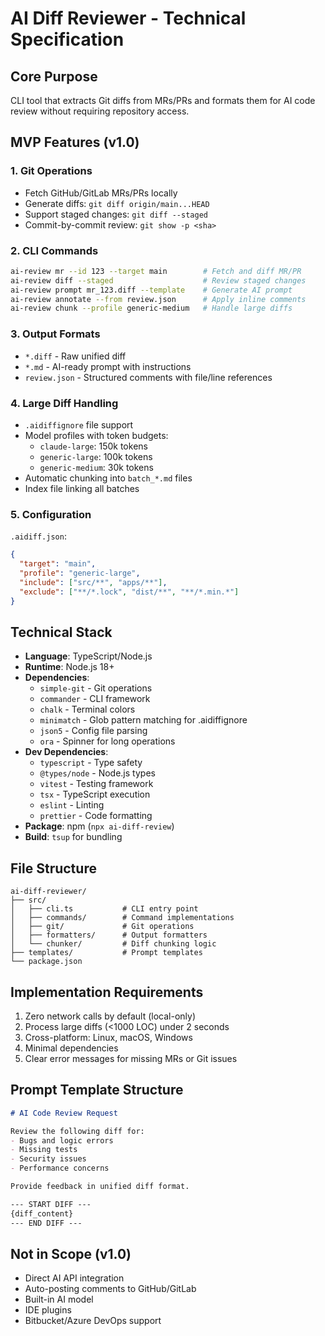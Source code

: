 # AI Diff Reviewer - Technical Specification

## Core Purpose
CLI tool that extracts Git diffs from MRs/PRs and formats them for AI code review without requiring repository access.

## MVP Features (v1.0)

### 1. Git Operations
- Fetch GitHub/GitLab MRs/PRs locally
- Generate diffs: `git diff origin/main...HEAD`
- Support staged changes: `git diff --staged`
- Commit-by-commit review: `git show -p <sha>`

### 2. CLI Commands
```bash
ai-review mr --id 123 --target main        # Fetch and diff MR/PR
ai-review diff --staged                    # Review staged changes
ai-review prompt mr_123.diff --template    # Generate AI prompt
ai-review annotate --from review.json      # Apply inline comments
ai-review chunk --profile generic-medium   # Handle large diffs
```

### 3. Output Formats
- `*.diff` - Raw unified diff
- `*.md` - AI-ready prompt with instructions
- `review.json` - Structured comments with file/line references

### 4. Large Diff Handling
- `.aidiffignore` file support
- Model profiles with token budgets:
  - `claude-large`: 150k tokens
  - `generic-large`: 100k tokens  
  - `generic-medium`: 30k tokens
- Automatic chunking into `batch_*.md` files
- Index file linking all batches

### 5. Configuration
`.aidiff.json`:
```json
{
  "target": "main",
  "profile": "generic-large",
  "include": ["src/**", "apps/**"],
  "exclude": ["**/*.lock", "dist/**", "**/*.min.*"]
}
```

## Technical Stack
- **Language**: TypeScript/Node.js
- **Runtime**: Node.js 18+
- **Dependencies**:
  - `simple-git` - Git operations
  - `commander` - CLI framework
  - `chalk` - Terminal colors
  - `minimatch` - Glob pattern matching for .aidiffignore
  - `json5` - Config file parsing
  - `ora` - Spinner for long operations
- **Dev Dependencies**:
  - `typescript` - Type safety
  - `@types/node` - Node.js types
  - `vitest` - Testing framework
  - `tsx` - TypeScript execution
  - `eslint` - Linting
  - `prettier` - Code formatting
- **Package**: npm (`npx ai-diff-review`)
- **Build**: `tsup` for bundling

## File Structure
```
ai-diff-reviewer/
├── src/
│   ├── cli.ts           # CLI entry point
│   ├── commands/        # Command implementations
│   ├── git/             # Git operations
│   ├── formatters/      # Output formatters
│   └── chunker/         # Diff chunking logic
├── templates/           # Prompt templates
└── package.json
```

## Implementation Requirements
1. Zero network calls by default (local-only)
2. Process large diffs (<1000 LOC) under 2 seconds
3. Cross-platform: Linux, macOS, Windows
4. Minimal dependencies
5. Clear error messages for missing MRs or Git issues

## Prompt Template Structure
```markdown
# AI Code Review Request

Review the following diff for:
- Bugs and logic errors
- Missing tests
- Security issues
- Performance concerns

Provide feedback in unified diff format.

--- START DIFF ---
{diff_content}
--- END DIFF ---
```

## Not in Scope (v1.0)
- Direct AI API integration
- Auto-posting comments to GitHub/GitLab
- Built-in AI model
- IDE plugins
- Bitbucket/Azure DevOps support